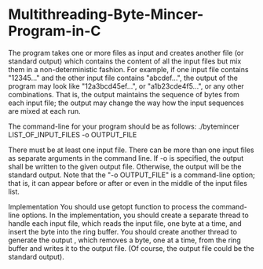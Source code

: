 # Multithreading-Byte-Mincer-Program-in-C
The program takes one or more files as input and creates another file (or standard output) which contains the content of all the input files but mix them in a non-deterministic 
fashion. For example, if one input file contains "12345..." and the other input file contains "abcdef...", the output of the program may look like "12a3bcd45ef...", or 
"a1b23cde4f5...", or any other combinations. That is, the output maintains the sequence of bytes from each input file; the output may change the way how the input sequences are 
mixed at each run.  

The command-line for your program should be as follows:
./bytemincer LIST_OF_INPUT_FILES -o OUTPUT_FILE

There must be at least one input file. There can be more than one input files as separate arguments in the command line. 
If -o is specified, the output shall be written to the given output file. Otherwise, the output will be the standard output. 
Note that the "-o OUTPUT_FILE" is a command-line option; that is, it can appear before or after or even in the middle of the input files list. 

Implementation
You should use getopt function to process the command-line options.
In the implementation, you should create a separate thread to handle each input file, which reads the input file, one byte at a time, and insert the byte into the ring buffer. 
You should create another thread to generate the output , which removes a byte, one at a time, from the ring buffer and writes it to the output file. 
(Of course, the output file could be the standard output).
